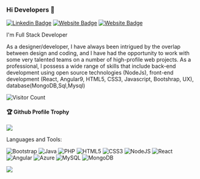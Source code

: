 ### Hi Developers 👋
[![Linkedin Badge](https://img.shields.io/badge/-Rakesh-blue?style=flat-square&logo=Linkedin&logoColor=white&link=https://www.linkedin.com/in/rakeshprogrammer/)](https://www.linkedin.com/in/rakeshprogrammer/) 
[![Website Badge](https://img.shields.io/badge/WebSite-Rakesh-green)](https:/)
[![Website Badge](https://img.shields.io/badge/StackOverflow-Rakesh-yellow)](https://stackoverflow.com/users/19719273/rakesh-yadav)
 
I'm
Full Stack Developer

As a designer/developer, I have always been intrigued by the overlap between design and coding, and I have had the opportunity to work with some very talented teams on a number of high-profile web projects. As a professional, I possess a wide range of skills that include back-end development using open source technologies (NodeJs), front-end development (React, Angular9, HTML5, CSS3, Javascript, Bootshrap, UX), database(MongoDB,Sql,Mysql)


![Visitor Count](https://profile-counter.glitch.me/Rakeshprogrammer/count.svg)

<div>
  <h4>🏆 Github Profile Trophy</h4>
  <a href="https://github.com/ryo-ma/github-profile-trophy">
    <img src="https://github-profile-trophy.vercel.app/?username=Rakeshprogrammer&column=7"/>
  </a>
</div>

Languages and Tools: 

<img alt="Bootstrap" src="https://img.shields.io/badge/bootstrap-%23563D7C.svg?style=flat-square&logo=bootstrap&logoColor=white"/> <img alt="Java" src="https://img.shields.io/badge/java-%23ED8B00.svg?style=flat-square&logo=java&logoColor=white"/> <img alt="PHP" src="https://img.shields.io/badge/php-%23777BB4.svg?style=flat-square&logo=php&logoColor=white"/> <img alt="HTML5" src="https://img.shields.io/badge/html5-%23E34F26.svg?style=flat-square&logo=html5&logoColor=white"/> <img alt="CSS3" src="https://img.shields.io/badge/css3-%231572B6.svg?style=flat-square&logo=css3&logoColor=white"/> <img alt="NodeJS" src="https://img.shields.io/badge/node.js-%2343853D.svg?style=flat-square&logo=node-dot-js&logoColor=white"/> <img alt="React" src="https://img.shields.io/badge/react-%2320232a.svg?style=flat-square&logo=react&logoColor=%2361DAFB"/> <img alt="Angular" src="https://img.shields.io/badge/angular-%23DD0031.svg?flat-square&logo=angular&logoColor=white"/> <img alt="Azure" src="https://img.shields.io/badge/azure-%230072C6.svg?style=flat-square&logo=azure-devops&logoColor=white"/> <img alt="MySQL" src="https://img.shields.io/badge/mysql-%2300f.svg?style=flat-square&logo=mysql&logoColor=white"/> <img alt="MongoDB" src ="https://img.shields.io/badge/MongoDB-%234ea94b.svg?style=flat-square&logo=mongodb&logoColor=white"/>

![](https://activity-graph.herokuapp.com/graph?username=Rakeshprogrammer&theme=react-dark&area=true)
<!--
**Rakeshprogrammer/Rakeshprogrammer** is a ✨ _special_ ✨ repository because its `README.md` (this file) appears on your GitHub profile.

Here are some ideas to get you started:

- 🔭 I’m currently working on ...
- 🌱 I’m currently learning ...
- 👯 I’m looking to collaborate on ...
- 🤔 I’m looking for help with ...
- 💬 Ask me about ...
- 📫 How to reach me: ...
- 😄 Pronouns: ...
- ⚡ Fun fact: .....

-->
